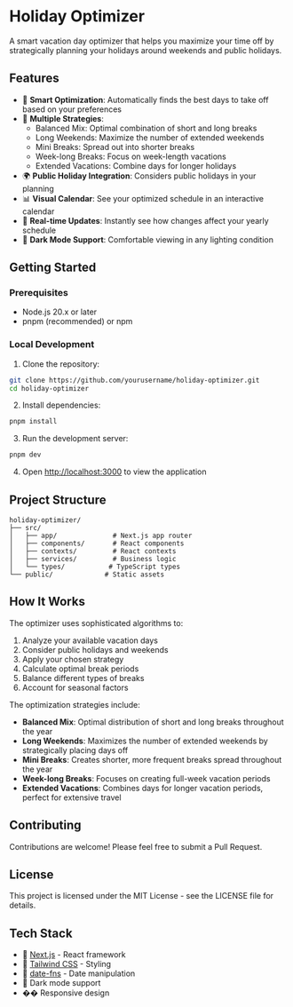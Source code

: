 # Holiday Optimizer

A smart vacation day optimizer that helps you maximize your time off by strategically planning your holidays around weekends and public holidays.

## Features

- 🎯 **Smart Optimization**: Automatically finds the best days to take off based on your preferences
- 📅 **Multiple Strategies**:
  - Balanced Mix: Optimal combination of short and long breaks
  - Long Weekends: Maximize the number of extended weekends
  - Mini Breaks: Spread out into shorter breaks
  - Week-long Breaks: Focus on week-length vacations
  - Extended Vacations: Combine days for longer holidays
- 🌍 **Public Holiday Integration**: Considers public holidays in your planning
- 📊 **Visual Calendar**: See your optimized schedule in an interactive calendar
- 🔄 **Real-time Updates**: Instantly see how changes affect your yearly schedule
- 🌙 **Dark Mode Support**: Comfortable viewing in any lighting condition

## Getting Started

### Prerequisites

- Node.js 20.x or later
- pnpm (recommended) or npm

### Local Development

1. Clone the repository:
```bash
git clone https://github.com/yourusername/holiday-optimizer.git
cd holiday-optimizer
```

2. Install dependencies:
```bash
pnpm install
```

3. Run the development server:
```bash
pnpm dev
```

4. Open [http://localhost:3000](http://localhost:3000) to view the application

## Project Structure

```
holiday-optimizer/
├── src/
│   ├── app/              # Next.js app router
│   ├── components/       # React components
│   ├── contexts/         # React contexts
│   ├── services/         # Business logic
│   └── types/           # TypeScript types
└── public/             # Static assets
```

## How It Works

The optimizer uses sophisticated algorithms to:
1. Analyze your available vacation days
2. Consider public holidays and weekends
3. Apply your chosen strategy
4. Calculate optimal break periods
5. Balance different types of breaks
6. Account for seasonal factors

The optimization strategies include:
- **Balanced Mix**: Optimal distribution of short and long breaks throughout the year
- **Long Weekends**: Maximizes the number of extended weekends by strategically placing days off
- **Mini Breaks**: Creates shorter, more frequent breaks spread throughout the year
- **Week-long Breaks**: Focuses on creating full-week vacation periods
- **Extended Vacations**: Combines days for longer vacation periods, perfect for extensive travel

## Contributing

Contributions are welcome! Please feel free to submit a Pull Request.

## License

This project is licensed under the MIT License - see the LICENSE file for details.

## Tech Stack

- 🚀 [Next.js](https://nextjs.org) - React framework
- 💅 [Tailwind CSS](https://tailwindcss.com) - Styling
- 📅 [date-fns](https://date-fns.org) - Date manipulation
- 🌙 Dark mode support
- �� Responsive design
